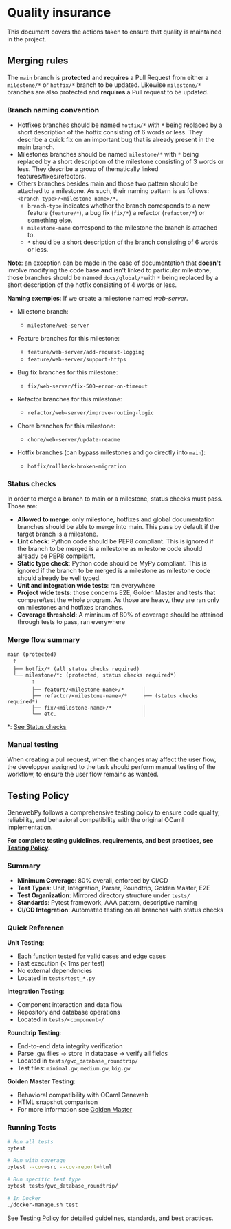 # Quality insurance

This document covers the actions taken to ensure that quality is maintained in the project.

## Merging rules

The `main` branch is **protected** and **requires** a Pull Request from either a `milestone/*` or `hotfix/*` branch to be updated. Likewise `milestone/*` branches are also protected and **requires** a Pull request  to be updated.

### Branch naming convention

- Hotfixes branches should be named `hotfix/*` with `*` being replaced by a short description of the hotfix consisting of 6 words or less. They describe a quick fix on an important bug that is already present in the main branch.
- Milestones branches should be named `milestone/*` with `*` being replaced by a short description of the milestone consisting of 3 words or less. They describe a group of thematically linked features/fixes/refactors.
- Others branches besides main and those two pattern should be attached to a milestone. As such, their naming pattern is as follows: `<branch type>/<milestone-name>/*`.
    - `branch-type` indicates whether the branch corresponds to a new feature (`feature/*`), a bug fix (`fix/*`) a refactor (`refactor/*`) or something else.
    - `milestone-name` correspond to the milestone the branch is attached to.
    - `*` should be a short description of the branch consisting of 6 words or less.

**Note**: an exception can be made in the case of documentation that **doesn't** involve modifying the code base **and** isn't linked to particular milestone, those branches should be named `docs/global/*`with `*` being replaced by a short description of the hotfix consisting of 4 words or less.

**Naming exemples**:
If we create a milestone named *web-server*.
- Milestone branch:
  - `milestone/web-server`

- Feature branches for this milestone:
  - `feature/web-server/add-request-logging`
  - `feature/web-server/support-https`

- Bug fix branches for this milestone:
  - `fix/web-server/fix-500-error-on-timeout`

- Refactor branches for this milestone:
  - `refactor/web-server/improve-routing-logic`

- Chore branches for this milestone:
  - `chore/web-server/update-readme`

- Hotfix branches (can bypass milestones and go directly into `main`):
  - `hotfix/rollback-broken-migration`

### Status checks

In order to merge a branch to main or a milestone, status checks must pass. Those are:
- **Allowed to merge**: only milestone, hotfixes and global documentation branches should be able to merge into main. This pass by default if the target branch is a milestone.
- **Lint check**: Python code should be PEP8 compliant. This is ignored if the branch to be merged is a milestone as milestone code should already be PEP8 compliant.
- **Static type check**: Python code should be MyPy compliant. This is ignored if the branch to be merged is a milestone as milestone code should already be well typed.
- **Unit and integration wide tests**: ran everywhere
- **Project wide tests**: those concerns E2E, Golden Master and tests that compare/test the whole program. As those are heavy, they are ran only on milestones and hotfixes branches.
- **Coverage threshold**: A miminum of 80% of coverage should be attained through tests to pass, ran everywhere

### Merge flow summary

```
main (protected)
  🡑
  ├── hotfix/* (all status checks required)
  └── milestone/*: (protected, status checks required*)
        🡑
        ├── feature/<milestone-name>/*      │
        ├── refactor/<milestone-name>/*     ├── (status checks required*)
        ├── fix/<milestone-name>/*          │
        └── etc.                            │
```
*: [See Status checks](#status-checks)

### Manual testing

When creating a pull request, when the changes may affect the user flow, the developper assigned to the task should perform manual testing of the workflow, to ensure the user flow remains as wanted.

## Testing Policy

GenewebPy follows a comprehensive testing policy to ensure code quality, reliability, and behavioral compatibility with the original OCaml implementation.

**For complete testing guidelines, requirements, and best practices, see [Testing Policy](TESTING_POLICY.md).**

### Summary

- **Minimum Coverage**: 80% overall, enforced by CI/CD
- **Test Types**: Unit, Integration, Parser, Roundtrip, Golden Master, E2E
- **Test Organization**: Mirrored directory structure under `tests/`
- **Standards**: Pytest framework, AAA pattern, descriptive naming
- **CI/CD Integration**: Automated testing on all branches with status checks

### Quick Reference

**Unit Testing**:
- Each function tested for valid cases and edge cases
- Fast execution (< 1ms per test)
- No external dependencies
- Located in `tests/test_*.py`

**Integration Testing**:
- Component interaction and data flow
- Repository and database operations
- Located in `tests/<component>/`

**Roundtrip Testing**:
- End-to-end data integrity verification
- Parse .gw files → store in database → verify all fields
- Located in `tests/gwc_database_roundtrip/`
- Test files: `minimal.gw`, `medium.gw`, `big.gw`

**Golden Master Testing**:
- Behavioral compatibility with OCaml Geneweb
- HTML snapshot comparison
- For more information see [Golden Master](GOLDEN_MASTER.md)

### Running Tests

```bash
# Run all tests
pytest

# Run with coverage
pytest --cov=src --cov-report=html

# Run specific test type
pytest tests/gwc_database_roundtrip/

# In Docker
./docker-manage.sh test
```

See [Testing Policy](TESTING_POLICY.md) for detailed guidelines, standards, and best practices.
